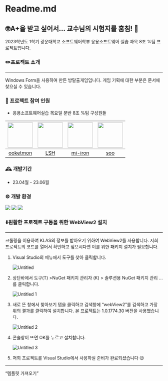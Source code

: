 # Readme.md

## 🤓A+을 받고 싶어서… 교수님의 시험지를 훔침! 🤫

2023학년도 1학기 광운대학교 소프트웨어학부 응용소프트웨어 실습 과목 8조 %팀 프로젝트입니다.


### ✏️프로젝트 소개
----
Windows Form을 사용하여 만든 방탈출게임입니다. 게임 기획에 대한 부분은 문서에 찾으실 수 있습니다. 


### 🧑 프로젝트 참여 인원
- 응용소프트웨어실습 목요일 분반 8조 %팀 구성원들

|<img src="https://avatars.githubusercontent.com/u/49191920?v=4" width="80">|<img src="https://avatars.githubusercontent.com/u/59816906?v=4"  width="80">|<img src="https://avatars.githubusercontent.com/u/132528763?v=4" width="80">|<img src="https://avatars.githubusercontent.com/u/50603685?v=4" width="80">|
|:---:|:---:|:---:|:---:|
|[ooketmon](https://github.com/ooketmon)|[LSH](https://github.com/LSH-kw0315)|[mi-iron](https://github.com/mi-iron)|[soo](https://github.com/Ari9ueen)|


### 🕰️ 개발기간
- 23.04월 - 23.06월 

### ⚙️ 개발 환경 
<img src="https://img.shields.io/badge/.NET-512BD4?style=flat-square&logo=.NET&logoColor=FFFFFF"/> <img src="https://img.shields.io/badge/C Sharp-239120?style=flat-square&logo=C Shar&logoColor=FFFFFF"/> <img src="https://img.shields.io/badge/Visual Studio-5C2D91?style=flat-square&logo=Visual Studio&logoColor=FFFFFF"/>


### ⬇️원활한 프로젝트 구동을 위한 WebView2 설치

---

크롤링을 이용하여 KLAS의 정보를 받아오기 위하여 WebView2를 사용합니다. 저희 프로젝트의 코드를 열어서 확인하고 싶으시다면 이를 위한 패키지 설치가 필요합니다.

1. Visual Studio의 메뉴에서 도구를 찾아 클릭합니다. 

    
    ![Untitled](https://github.com/ooketmon/ApplicationSoftware/assets/49191920/e8056b6e-0f58-4c07-8187-bd57554eec0e)

    
2. 상단바에서 도구(T) >NuGet 패키지 관리자 (K) > 솔루션용 NuGet 패키지 관리 … 를 클릭합니다. 

    
    ![Untitled 1](https://github.com/ooketmon/ApplicationSoftware/assets/49191920/756c1408-8d95-4612-89a9-b88d5db2e4f4)
    
3. 새로 뜬 창에서 찾아보기 탭을 클릭하고 검색창에 “webView2”를 검색하고 가장 위의 결과를 클릭하여 설치합니다. 본 프로젝트는 1.0.1774.30 버전을 사용했습니다. 
    
    ![Untitled 2](https://github.com/ooketmon/ApplicationSoftware/assets/49191920/a29a6676-4019-45e4-9941-1a663ea10bcb)
    
4. 콘솔창이 뜨면 OK를 누르고 설치합니다.

    
    ![Untitled 3](https://github.com/ooketmon/ApplicationSoftware/assets/49191920/4bba5de0-d8da-48ad-b47e-38adeacc291f)
    
5. 저희 프로젝트를 Visual Studio에서 사용하실 준비가 완료되셨습니다 😉



---

“템플릿 가져오기”
